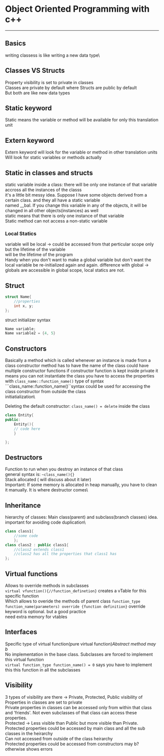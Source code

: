 # Object Oriented Programming with c++

---

## Basics

writing classess is like writing a new data type\

## Classes VS Structs

Property visibility is set to private in classes\
Classes are private by default where Structs are public by default\
But both are like new data types

## Static keyword

Static means the variable or method will be available for only this translation unit

## Extern keyword

Extern keyword will look for the variable or method in other translation units\
Will look for static variables or methods actually

## Static in classes and structs

static variable inside a class: there will be only one instance of that variable accross all the instances of the classs\
it's a little bit messy idea. Suppose I have some objects derived from a certain class. and they all have a static variable\
named __bal. If you change this variable in any of the objects, it will be changed in all other objects(instances) as well\
static means that there is only one instance of that variable\
Static method can not access a non-static variable

### Local Statics

variable will be local -> could be accessed from that perticular scope only but the lifetime of the variable \
will be the lifetime of the program\
Handy when you don't want to make a global variable but don't want the local variable be re-initialized again and again.
difference with global -> globals are accessible in global scope, local statics are not.

## Struct

```C++
struct Name{
    //properties
    int x, y;
};
```

struct initializer syntax

```C++
Name variable;
Name variable2 = {4, 5}
```

## Constructors

Basically a method which is called whenever an instance is made from a class
constructor method has to have the name of the class
could have multiple constructor functions
if constructor function is kept inside private it means you can not instantiate the class
you have to access the properties with ```class_name::function_name()``` type of syntax
```class_name::function_name()``syntax could be used for accessing the class constructor from outside the class\
initiatialization\

Deleting the default constructor: ```class_name() = delete``` inside the class

```C++
class Entity{
public:
    Entity(){
    // code here
    }

};
```

## Destructors

Function to run when you destroy an instance of that class\
general syntax is: ```~class_name(){}```\
Stack allocated ( will discuss about it later)\
Important: If some memory is allocated in heap manually, you have to clean it manually. It is where destructor comes\

## Inheritance

hierarchy of classes: Main class(parent) and subclass(branch classes) idea.\
important for avoiding code duplication\

```c++
class class1{
    //some code
    };
class class2 : public class1{
    //class2 extends class1
    //class2 has all the properties that class1 has
};
```

## Virtual functions

Allows to override methods in subclasses\
```virtual vfunction(){//function_definetion}``` creates a vTable for this specific function\
Which allows to overide the methods of parent class
```function_type function_name(parameters) override {function definition}```
override keyword is optional. but a good practice\
need extra memory for vtables

## Interfaces

Specific type of virtual function(pure virtual function)*Abstract method may b*\
No implementation in the base class. Subclasses are forced to implement this virtual function\
```virtual function_type function_name() = 0``` says you have to implement this this function in all the subclasses

## Visibility  

3 types of visibility are there -> Private, Protected, Public
visibility of Properties in classes are set to private\
Private properties in classes can be accessed only from within that class and 'friends'. Not even subclasses of that class can access these properties.\
Protected -> Less visible than Public but more visible than Private.\
Protected properties could be accessed by main class and all the sub classes in the heirarchy\
Can not accessed from outside of the class heirarchy\
Protected properties could be accessed from constructors may b? otherwise shows errors
